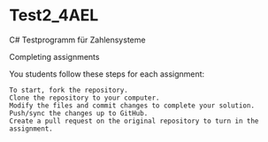 # Test2_4AEL
C# Testprogramm für Zahlensysteme

Completing assignments

You students follow these steps for each assignment:

    To start, fork the repository.
    Clone the repository to your computer.
    Modify the files and commit changes to complete your solution.
    Push/sync the changes up to GitHub.
    Create a pull request on the original repository to turn in the assignment.

